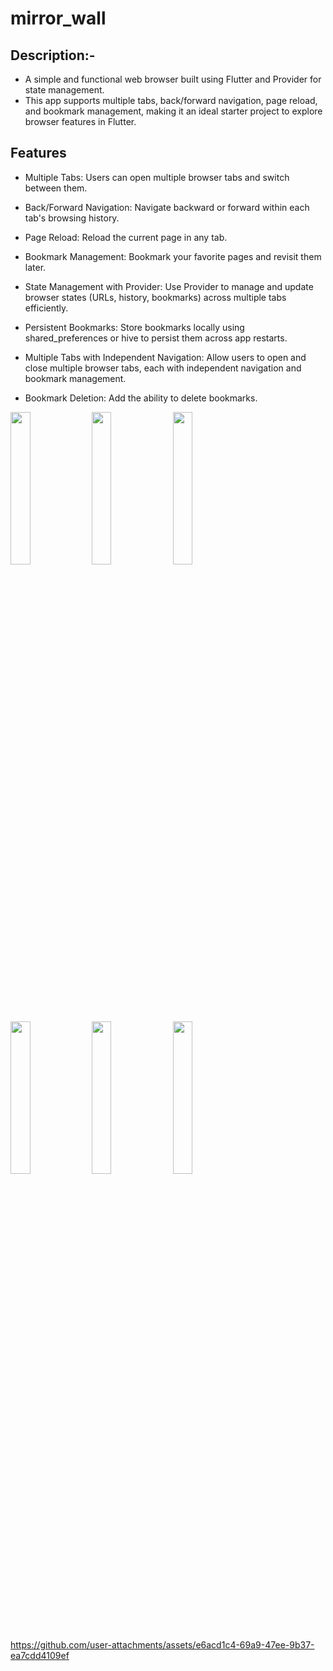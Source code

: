 # mirror_wall

## Description:-
- A simple and functional web browser built using Flutter and Provider for state management.
-  This app supports multiple tabs, back/forward navigation, page reload, and bookmark management, making it an ideal starter project to explore browser features in Flutter.

  ## Features
- Multiple Tabs: Users can open multiple browser tabs and switch between them.
- Back/Forward Navigation: Navigate backward or forward within each tab's browsing history.
- Page Reload: Reload the current page in any tab.
- Bookmark Management: Bookmark your favorite pages and revisit them later.
- State Management with Provider: Use Provider to manage and update browser states (URLs, history, bookmarks) across multiple tabs efficiently.

- Persistent Bookmarks: Store bookmarks locally using shared_preferences or hive to persist them across app restarts.
- Multiple Tabs with Independent Navigation: Allow users to open and close multiple browser tabs, each with independent navigation and bookmark management.
- Bookmark Deletion: Add the ability to delete bookmarks.

<p>
  <img src = "https://github.com/user-attachments/assets/53377381-cf63-496e-8485-104cd97271a5" height = 25%  width = 25%>
  <img src = "https://github.com/user-attachments/assets/4122d192-3a37-4c1e-8346-4d26aea03eb4" height = 25%  width = 25%>
  <img src = "https://github.com/user-attachments/assets/b2bfd982-a9e9-49c0-9d1c-2bc63bdc3e95" height = 25%  width = 25%>
  <img src = "https://github.com/user-attachments/assets/c37cc1e0-cde7-4fa5-a888-212984181453" height = 25%  width = 25%>
  <img src = "https://github.com/user-attachments/assets/6cee3ba2-edbc-4a17-955f-f745a73d247c" height = 25%  width = 25%>
   <img src = "https://github.com/user-attachments/assets/9c4e1f37-a436-4893-b264-3f854bd9676d" height = 25%  width = 25%>
</p>



https://github.com/user-attachments/assets/e6acd1c4-69a9-47ee-9b37-ea7cdd4109ef

